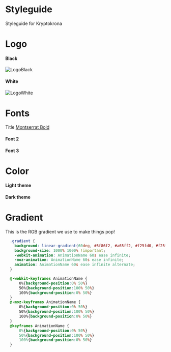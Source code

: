 # Styleguide

Styleguide for Kryptokrona

# Logo

#### Black

![LogoBlack](https://user-images.githubusercontent.com/36674091/104137639-4dc6b500-5396-11eb-9c45-03062e0f65f7.png)

#### White

![LogoWhite](https://user-images.githubusercontent.com/36674091/104137640-4e5f4b80-5396-11eb-9cda-5554620d2a47.png)


# Fonts

Title
[Montserrat Bold](https://github.com/kryptokrona/Styleguide/raw/main/Fonts/Montserrat-Bold.ttf) 

#### Font 2

#### Font 3


# Color

#### Light theme

#### Dark theme



# Gradient

This is the RGB gradient we use to make things pop!

```css
  .gradient {
    background: linear-gradient(60deg, #5f86f2, #a65ff2, #f25fd0, #f25f61, #f2cb5f, #abf25f, #5ff281, #5ff2f0) !important;
    background-size: 1000% 1000% !important;
    -webkit-animation: AnimationName 60s ease infinite;
    -moz-animation: AnimationName 60s ease infinite;
    animation: AnimationName 60s ease infinite alternate;
  }

  @-webkit-keyframes AnimationName {
      0%{background-position:0% 50%}
      50%{background-position:100% 50%}
      100%{background-position:0% 50%}
  }
  @-moz-keyframes AnimationName {
      0%{background-position:0% 50%}
      50%{background-position:100% 50%}
      100%{background-position:0% 50%}
  }
  @keyframes AnimationName {
      0%{background-position:0% 50%}
      50%{background-position:100% 50%}
      100%{background-position:0% 50%}
  }
```
